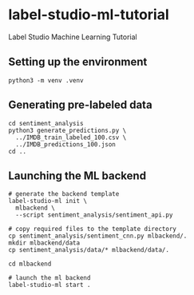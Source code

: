 # label-studio-ml-tutorial
Label Studio Machine Learning Tutorial

## Setting up the environment

```
python3 -m venv .venv
```

## Generating pre-labeled data

```
cd sentiment_analysis
python3 generate_predictions.py \
  ../IMDB_train_labeled_100.csv \
  ../IMDB_predictions_100.json
cd ..
```

## Launching the ML backend

```
# generate the backend template
label-studio-ml init \
  mlbackend \
  --script sentiment_analysis/sentiment_api.py

# copy required files to the template directory
cp sentiment_analysis/sentiment_cnn.py mlbackend/.
mkdir mlbackend/data
cp sentiment_analysis/data/* mlbackend/data/.

cd mlbackend

# launch the ml backend
label-studio-ml start .
```
